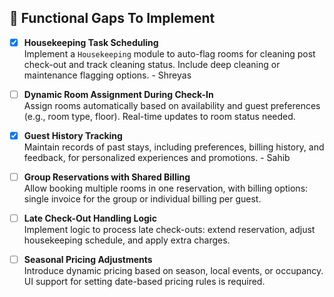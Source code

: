 ## 🔶 Functional Gaps To Implement

- [x] **Housekeeping Task Scheduling**  
  Implement a `Housekeeping` module to auto-flag rooms for cleaning post check-out and track cleaning status. Include deep cleaning or maintenance flagging options. - Shreyas

- [ ] **Dynamic Room Assignment During Check-In**  
  Assign rooms automatically based on availability and guest preferences (e.g., room type, floor). Real-time updates to room status needed.

- [x] **Guest History Tracking**  
  Maintain records of past stays, including preferences, billing history, and feedback, for personalized experiences and promotions. - Sahib

- [ ] **Group Reservations with Shared Billing**  
  Allow booking multiple rooms in one reservation, with billing options: single invoice for the group or individual billing per guest.

- [ ] **Late Check-Out Handling Logic**  
  Implement logic to process late check-outs: extend reservation, adjust housekeeping schedule, and apply extra charges.

- [ ] **Seasonal Pricing Adjustments**  
  Introduce dynamic pricing based on season, local events, or occupancy. UI support for setting date-based pricing rules is required.
